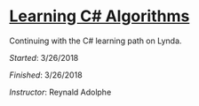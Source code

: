 # [Learning C# Algorithms](https://www.lynda.com/C-tutorials/Using-exercise-files/604241/636298-4.html)

Continuing with the C# learning path on Lynda.

_Started_: 3/26/2018

_Finished_: 3/26/2018

_Instructor_: Reynald Adolphe
